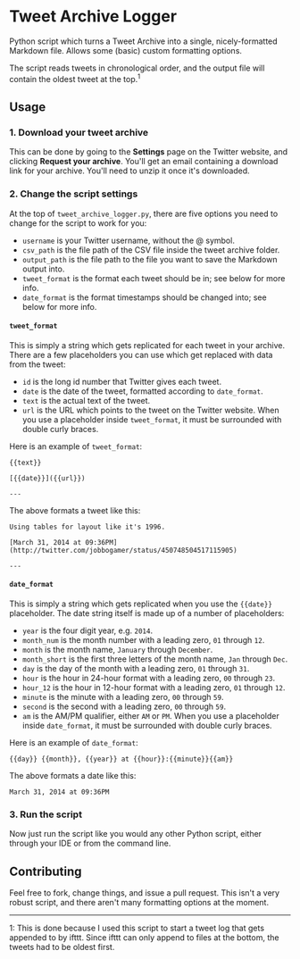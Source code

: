 # Tweet Archive Logger

Python script which turns a Tweet Archive into a single, nicely-formatted Markdown file. Allows some (basic) custom formatting options.

The script reads tweets in chronological order, and the output file will contain the oldest tweet at the top.<sup>1</sup>

## Usage

### 1. Download your tweet archive
This can be done by going to the **Settings** page on the Twitter website, and clicking **Request your archive**. You'll get an email containing a download link for your archive. You'll need to unzip it once it's downloaded.

### 2. Change the script settings
At the top of `tweet_archive_logger.py`, there are five options you need to change for the script to work for you:
- `username` is your Twitter username, without the @ symbol.
- `csv_path` is the file path of the CSV file inside the tweet archive folder.
- `output_path` is the file path to the file you want to save the Markdown output into.
- `tweet_format` is the format each tweet should be in; see below for more info.
- `date_format` is the format timestamps should be changed into; see below for more info.

#### `tweet_format`
This is simply a string which gets replicated for each tweet in your archive. There are a few placeholders you can use which get replaced with data from the tweet:
- `id` is the long id number that Twitter gives each tweet.
- `date` is the date of the tweet, formatted according to `date_format`.
- `text` is the actual text of the tweet.
- `url` is the URL which points to the tweet on the Twitter website.
When you use a placeholder inside `tweet_format`, it must be surrounded with double curly braces.

Here is an example of `tweet_format`:
```
{{text}}

[{{date}}]({{url}})

---

```

The above formats a tweet like this:
```
Using tables for layout like it's 1996.

[March 31, 2014 at 09:36PM](http://twitter.com/jobbogamer/status/450748504517115905)

---

```

#### `date_format`
This is simply a string which gets replicated when you use the `{{date}}` placeholder. The date string itself is made up of a number of placeholders:
- `year` is the four digit year, e.g. `2014`.
- `month_num` is the month number with a leading zero, `01` through `12`.
- `month` is the month name, `January` through `December`.
- `month_short` is the first three letters of the month name, `Jan` through `Dec`.
- `day` is the day of the month with a leading zero, `01` through `31`.
- `hour` is the hour in 24-hour format with a leading zero, `00` through `23`.
- `hour_12` is the hour in 12-hour format with a leading zero, `01` through `12`.
- `minute` is the minute with a leading zero, `00` through `59`.
- `second` is the second with a leading zero, `00` through `59`.
- `am` is the AM/PM qualifier, either `AM` or `PM`.
When you use a placeholder inside `date_format`, it must be surrounded with double curly braces.

Here is an example of `date_format`:
```
{{day}} {{month}}, {{year}} at {{hour}}:{{minute}}{{am}}
```

The above formats a date like this:
```
March 31, 2014 at 09:36PM
```

### 3. Run the script
Now just run the script like you would any other Python script, either through your IDE or from the command line.

## Contributing
Feel free to fork, change things, and issue a pull request. This isn't a very robust script, and there aren't many formatting options at the moment.

***

1: This is done because I used this script to start a tweet log that gets appended to by ifttt. Since ifttt can only append to files at the bottom, the tweets had to be oldest first.
